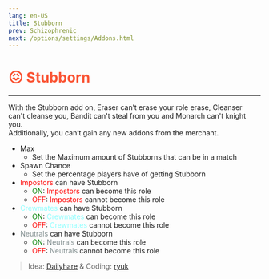 ```yaml
---
lang: en-US
title: Stubborn
prev: Schizophrenic
next: /options/settings/Addons.html
---
```


# <font color=#fa5434>😖 <b>Stubborn</b></font> <Badge text="Mixed" type="tip" vertical="middle"/>
---

With the Stubborn add on, Eraser can’t erase your role erase, Cleanser can't cleanse you, Bandit can't steal from you and Monarch can't knight you.<br>
Additionally, you can’t gain any new addons from the merchant.
* Max
  * Set the Maximum amount of Stubborns that can be in a match
* Spawn Chance
  * Set the percentage players have of getting Stubborn
* <font color=red>Impostors</font> can have Stubborn
  * <font color=green>ON</font>: <font color=red>Impostors</font> can become this role
  * <font color=red>OFF</font>: <font color=red>Impostors</font> cannot become this role
* <font color=#8cffff>Crewmates</font> can have Stubborn
  * <font color=green>ON</font>: <font color=#8cffff>Crewmates</font> can become this role
  * <font color=red>OFF</font>: <font color=#8cffff>Crewmates</font> cannot become this role
* <font color=#7f8c8d>Neutrals</font> can have Stubborn
  * <font color=green>ON</font>: <font color=#7f8c8d>Neutrals</font> can become this role
  * <font color=red>OFF</font>: <font color=#7f8c8d>Neutrals</font> cannot become this role

> Idea: [Dailyhare](#) & Coding: [ryuk](#)